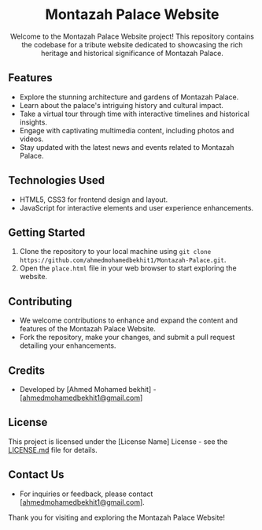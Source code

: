 <div align="center">
  <h1>Montazah Palace Website</h1>
  <p>Welcome to the Montazah Palace Website project! This repository contains the codebase for a tribute website dedicated to showcasing the rich heritage and historical significance of Montazah Palace.</p>
</div>

## Features
- Explore the stunning architecture and gardens of Montazah Palace.
- Learn about the palace's intriguing history and cultural impact.
- Take a virtual tour through time with interactive timelines and historical insights.
- Engage with captivating multimedia content, including photos and videos.
- Stay updated with the latest news and events related to Montazah Palace.

## Technologies Used
- HTML5, CSS3 for frontend design and layout.
- JavaScript for interactive elements and user experience enhancements.

## Getting Started
1. Clone the repository to your local machine using `git clone https://github.com/ahmedmohamedbekhit1/Montazah-Palace.git`.
2. Open the `place.html` file in your web browser to start exploring the website.

## Contributing
- We welcome contributions to enhance and expand the content and features of the Montazah Palace Website.
- Fork the repository, make your changes, and submit a pull request detailing your enhancements.

## Credits
- Developed by [Ahmed Mohamed bekhit]  - [ahmedmohamedbekhit1@gmail.com]

## License
This project is licensed under the [License Name] License - see the [LICENSE.md](LICENSE.md) file for details.

## Contact Us
- For inquiries or feedback, please contact [ahmedmohamedbekhit1@gmail.com].

Thank you for visiting and exploring the Montazah Palace Website!
